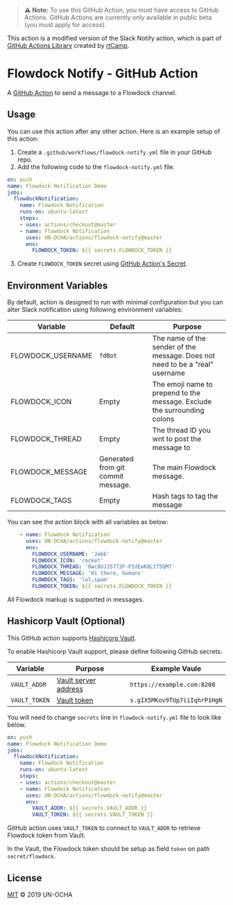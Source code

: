 > **⚠️ Note:** To use this GitHub Action, you must have access to GitHub Actions. GitHub Actions are currently only available in public beta (you must apply for access).

This action is a modified version of the Slack Notify action, which is part of [GitHub Actions Library](https://github.com/rtCamp/github-actions-library/) created by [rtCamp](https://github.com/rtCamp/).

# Flowdock Notify - GitHub Action

A [GitHub Action](https://github.com/features/actions) to send a message to a Flowdock channel.

## Usage

You can use this action after any other action. Here is an example setup of this action:

1. Create a `.github/workflows/flowdock-notify.yml` file in your GitHub repo.
2. Add the following code to the `flowdock-notify.yml` file.

```yml
on: push
name: Flowdock Notification Demo
jobs:
  flowdockNotification:
    name: Flowdock Notification
    runs-on: ubuntu-latest
    steps:
    - uses: actions/checkout@master
    - name: Flowdock Notification
      uses: UN-OCHA/actions/flowdock-notify@master
      env:
        FLOWDOCK_TOKEN: ${{ secrets.FLOWDOCK_TOKEN }}
```

3. Create `FLOWDOCK_TOKEN` secret using [GitHub Action's Secret](https://developer.github.com/actions/creating-workflows/storing-secrets).


## Environment Variables

By default, action is designed to run with minimal configuration but you can alter Slack notification using following environment variables:

Variable          | Default                                               | Purpose
------------------|-------------------------------------------------------|---------------------------------------------------------------------------------------------------------------------------------------
FLOWDOCK_USERNAME | `fdBot`                                               | The name of the sender of the message. Does not need to be a "real" username
FLOWDOCK_ICON     | Empty                                                 | The emoji name to prepend to the message. Exclude the surrounding colons
FLOWDOCK_THREAD   | Empty                                                 | The thread ID you wnt to post the message to
FLOWDOCK_MESSAGE  | Generated from git commit message.                    | The main Flowdock message.
FLOWDOCK_TAGS     | Empty                                                 | Hash tags to tag the message

You can see the action block with all variables as below:

```yml
    - name: Flowdock Notification
      uses: UN-OCHA/actions/flowdock-notify@master
      env:
        FLOWDOCK_USERNAME: 'Jebb'
        FLOWDOCK_ICON: 'rocket'
        FLOWDOCK_THREAD: 'Owc8UJJ5773F-PIdEwK8LtT5QM7'
        FLOWDOCK_MESSAGE: 'Hi there, humans'
        FLOWDOCK_TAGS: 'lol,spam'
        FLOWDOCK_TOKEN: ${{ secrets.FLOWDOCK_TOKEN }}
```

All Flowdock markup is supported in messages.

## Hashicorp Vault (Optional)

This GitHub action supports [Hashicorp Vault](https://www.vaultproject.io/).

To enable Hashicorp Vault support, please define following GitHub secrets:

Variable      | Purpose                                                                       | Example Vaule
--------------|-------------------------------------------------------------------------------|-------------
`VAULT_ADDR`  | [Vault server address](https://www.vaultproject.io/docs/commands/#vault_addr) | `https://example.com:8200`
`VAULT_TOKEN` | [Vault token](https://www.vaultproject.io/docs/concepts/tokens.html)          | `s.gIX5MKov9TUp7iiIqhrP1HgN`

You will need to change `secrets` line in `flowdock-notify.yml` file to look like below.

```yml
on: push
name: Flowdock Notification Demo
jobs:
  flowdockNotification:
    name: Flowdock Notification
    runs-on: ubuntu-latest
    steps:
    - uses: actions/checkout@master
    - name: Flowdock Notification
      uses: UN-OCHA/actions/flowdock-notify@master
      env:
        VAULT_ADDR: ${{ secrets.VAULT_ADDR }}
        VAULT_TOKEN: ${{ secrets.VAULT_TOKEN }}
```

GitHub action uses `VAULT_TOKEN` to connect to `VAULT_ADDR` to retrieve Flowdock token from Vault.

In the Vault, the Flowdock token should be setup as field `token` on path `secret/flowdock`.

## License

[MIT](LICENSE) © 2019 UN-OCHA
